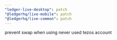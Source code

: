 ```yaml
---
"ledger-live-desktop": patch
"@ledgerhq/live-mobile": patch
"@ledgerhq/live-common": patch
---
```


prevent swap when using never used tezos account
